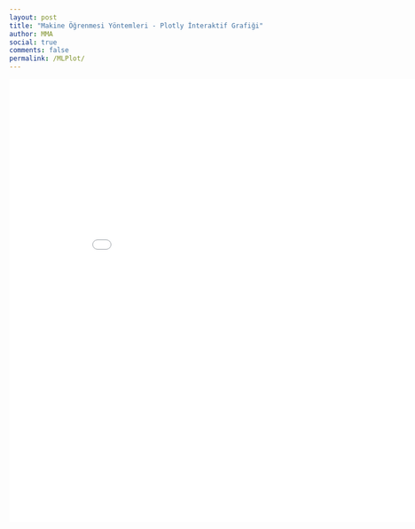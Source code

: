 ```yaml
---
layout: post
title: "Makine Öğrenmesi Yöntemleri - Plotly İnteraktif Grafiği"
author: MMA
social: true
comments: false
permalink: /MLPlot/
---
```


<iframe width="900" height="800" frameborder="0" scrolling="no" src="//plotly.com/~mmuratarat/5.embed"></iframe>
